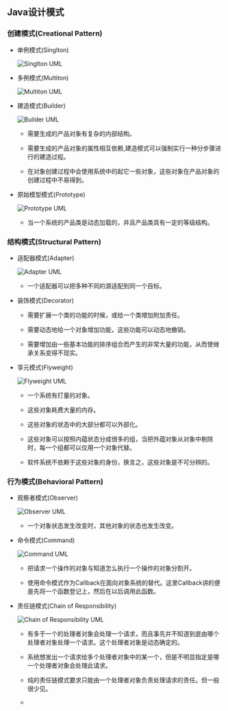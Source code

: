 ## Java设计模式

### 创建模式(Creational Pattern)
- 单例模式(Singlton)

	![Singlton UML](img/singleton.png)
	
- 多例模式(Multiton)

	![Multiton UML](img/multiton.png)
	
- 建造模式(Builder)

	![Builder UML](img/builder.png)
	
	* 需要生成的产品对象有复杂的内部结构。

	* 需要生成的产品对象的属性相互依赖,建造模式可以强制实行一种分步骤进行的建造过程。

	* 在对象创建过程中会使用系统中的起它一些对象，这些对象在产品对象的创建过程中不易得到。

- 原始模型模式(Prototype)

	![Prototype UML](img/prototype.png)

	* 当一个系统的产品类是动态加载的，并且产品类具有一定的等级结构。

### 结构模式(Structural Pattern)
- 适配器模式(Adapter)
	
	![Adapter UML](img/adapter.png)
	
	* 一个适配器可以把多种不同的源适配到同一个目标。

- 装饰模式(Decorator)
	* 需要扩展一个类的功能的时候，或给一个类增加附加责任。

	* 需要动态地给一个对象增加功能，这些功能可以动态地撤销。

	* 需要增加由一些基本功能的排序组合而产生的非常大量的功能，从而使继承关系变得不现实。

- 享元模式(Flyweight)

	![Flyweight UML](img/flyweight.png)
	* 一个系统有打量的对象。

	* 这些对象耗费大量的内存。

	* 这些对象的状态中的大部分都可以外部化。

	* 这些对象可以按照内蕴状态分成很多的组，当把外蕴对象从对象中剔除时，每一个组都可以仅用一个对象代替。

	* 软件系统不依赖于这些对象的身份，换言之，这些对象是不可分辨的。

### 行为模式(Behavioral Pattern)
- 观察者模式(Observer)

	![Observer UML](img/observer.png)
	
	* 一个对象状态发生改变时，其他对象的状态也发生改变。

- 命令模式(Command)

	![Command UML](img/command.png)
	
	* 把请求一个操作的对象与知道怎么执行一个操作的对象分割开。

	* 使用命令模式作为Callback在面向对象系统的替代。这里Callback讲的便是先将一个函数登记上，然后在以后调用此函数。
- 责任链模式(Chain of Responsibility)

	![Chain of Responsibility UML](img/chain-of-responsibility.png)
	
	* 有多于一个的处理者对象会处理一个请求，而且事先并不知道到底由哪个处理者对象处理一个请求。这个处理者对象是动态确定的。

	* 系统想发出一个请求给多个处理者对象中的某一个，但是不明显指定是哪一个处理者对象会处理此请求。

	* 纯的责任链模式要求只能由一个处理者对象负责处理请求的责任。但一般很少见。

	* 
